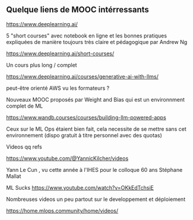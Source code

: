 ## Quelque liens de MOOC intérressants

https://www.deeplearning.ai/

5 "short courses" avec notebook en ligne et les bonnes pratiques expliquées de manière toujours très claire et pédagogique par Andrew Ng

https://www.deeplearning.ai/short-courses/

Un cours plus long / complet

https://www.deeplearning.ai/courses/generative-ai-with-llms/

peut-être orienté AWS vu les formateurs ?

Nouveaux MOOC proposés par Weight and Bias qui est un environnment complet de ML

https://www.wandb.courses/courses/building-llm-powered-apps

Ceux sur le ML Ops étaient bien fait, cela necessite de se mettre sans cet environnement (dispo gratuit à titre personnel
 avec des quotas)


 Videos qq refs

 https://www.youtube.com/@YannicKilcher/videos

 Yann Le Cun , vu cette année à l'IHES pour le colloque 60 ans Stéphane Mallat

 ML Sucks https://www.youtube.com/watch?v=OKkEdTchsiE
 
 
 Nombreuses videos un peu partout sur le developpement et déploiement

 https://home.mlops.community/home/videos/

